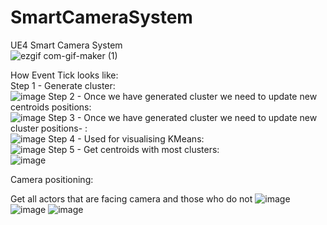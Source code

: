 # SmartCameraSystem
UE4 Smart Camera System <br />
![ezgif com-gif-maker (1)](https://user-images.githubusercontent.com/10357361/214292268-a8a1c4e3-bec3-472a-bdbf-f523417304ea.gif)


How Event Tick looks like: <br />
Step 1 - Generate cluster: <br />
![image](https://user-images.githubusercontent.com/10357361/214280513-5271e54a-bea4-4698-9f55-80ffc9411420.png)
Step 2 - Once we have generated cluster we need to update new centroids positions: <br />
![image](https://user-images.githubusercontent.com/10357361/214280548-9581b887-3eec-452f-bd2f-b2d3f7c0792c.png)
Step 3 - Once we have generated cluster we need to update new cluster positions- : <br />
![image](https://user-images.githubusercontent.com/10357361/214280591-62a4d980-a222-4394-ad38-1e27126e6d15.png)
Step 4 - Used for visualising KMeans: <br />
![image](https://user-images.githubusercontent.com/10357361/214280630-e917aceb-e229-447c-97ae-3a44a93b9cd4.png)
Step 5 - Get centroids with most clusters: <br />
![image](https://user-images.githubusercontent.com/10357361/214280666-5a71bbc2-7d87-42e5-b40f-d09c294d46d0.png)


Camera positioning:

Get all actors that are facing camera and those who do not
![image](https://user-images.githubusercontent.com/10357361/214281550-d2113ba6-f5b6-4aed-9396-04d70b66677d.png)
![image](https://user-images.githubusercontent.com/10357361/214281603-89f02489-6ead-41d2-946c-b3594ed7c3bc.png)
![image](https://user-images.githubusercontent.com/10357361/214281639-137a5d73-279d-429d-8f43-2eff045210d4.png)










